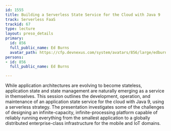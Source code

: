 ```yaml
---
id: 1555
title: Building a Serverless State Service for the Cloud with Java 9
track: Serverless FaaS
trackid: 67
type: lecture
layout: preso_details
primary:
  id: 856
  full_public_name: Ed Burns
  avatar_path: https://cfp.devnexus.com/system/avatars/856/large/edburns-201311.jpg?1506843332
persons:
- id: 856
  full_public_name: Ed Burns

---
```

While application architectures are evolving to become stateless, application state and state management are naturally emerging as a service in themselves. This session outlines the development, operation, and maintenance of an application state service for the cloud with Java 9, using a serverless strategy. The presentation investigates some of the challenges of designing an infinite-capacity, infinite-processing platform capable of reliably running everything from the smallest application to a globally distributed enterprise-class infrastructure for the mobile and IoT domains. 